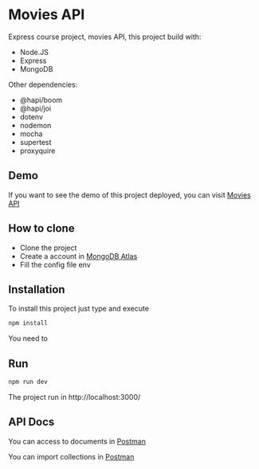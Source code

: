 # Movies API

Express course project, movies API, this project build with:

- Node.JS 
- Express
- MongoDB

Other dependencies:

- @hapi/boom
- @hapi/joi
- dotenv
- nodemon
- mocha
- supertest
- proxyquire

## Demo
If you want to see the demo of this project deployed, you can visit [Movies API](https://movies-api-beta.now.sh/api/movies)

## How to clone
* Clone the project
* Create a account in [MongoDB Atlas](https://www.mongodb.com/cloud/atlas)
* Fill the config file env

## Installation
To install this project just type and execute

```bash
npm install
```

You need to 

## Run

```bash
npm run dev
```

The project run in http://localhost:3000/


## API Docs

You can access to documents in [Postman](https://documenter.getpostman.com/view/1441429/SzfCSjn4?version=latest)

You can import collections in [Postman](https://www.getpostman.com/collections/118bbb03c47aebf4aec9)


